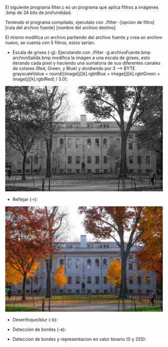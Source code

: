 El siguiente programa filter.c es un programa que aplica filtros a imágenes .bmp de 24 bits de profundidad.

Teniendo el programa compilado, ejecutalo con ./filter -[opcion de filtro] [ruta del archivo fuente] [nombre del archivo destino]

El mismo modifica un archivo partiendo del archivo fuente y crea un archivo nuevo, se cuenta con 5 filtros, estos serían.
- Escala de grises (-g): Ejecutando con ./filter -g archivoFuente.bmp archivoSalida.bmp modifica la imágen a una escala de grises, esto iterando cada pixel y haciendo una sumatoria de sus diferentes canales de colores (Red, Green, y Blue) y dividiendo por 3
--> BYTE grayscaleValue = round((image[j][k].rgbtBlue + image[j][k].rgbtGreen + image[j][k].rgbtRed) / 3.0);

![Example](https://github.com/WillPy45/Public-repository/blob/main/Filter/Imagenes_de_Salida/yard_grayscale.bmp)


- Reflejar (-r):
   
![Example](https://github.com/WillPy45/Public-repository/blob/main/Filter/Imagenes_de_Salida/yard_blur.bmp)

- Desenfoque/blur (-b):

- Detección de bordes (-e):

- Deteccion de bordes y representacion en valor binario (0 y 255):

